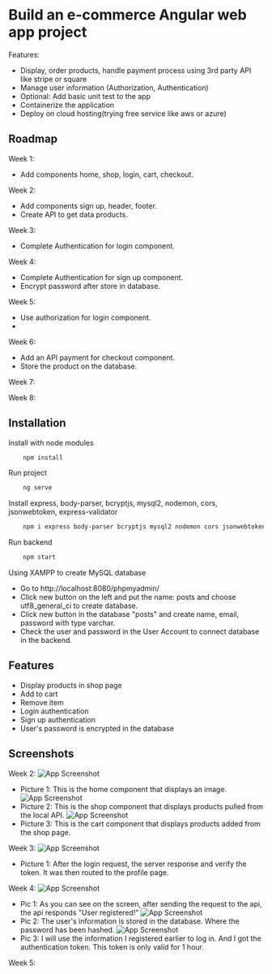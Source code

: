 
# Build an e-commerce Angular web app project

Features:
- Display, order products, handle payment process using 3rd party API like stripe or square
- Manage user information (Authorization, Authentication)
- Optional: Add basic unit test to the app
- Containerize the application
- Deploy on cloud hosting(trying free service like aws or azure)
## Roadmap

Week 1: 
- Add components home, shop, login, cart, checkout.

Week 2: 
- Add components sign up, header, footer. 
- Create API to get data products. 

Week 3: 
- Complete Authentication for login component.

Week 4:
- Complete Authentication for sign up component.
- Encrypt password after store in database.

Week 5: 
- Use authorization for login component.
- 

Week 6:
- Add an API payment for checkout component. 
- Store the product on the database.

Week 7: 

Week 8:



## Installation

Install with node modules

```bash
    npm install 
```
Run project
```bash
    ng serve
```    
Install express, body-parser, bcryptjs, mysql2, nodemon, cors, jsonwebtoken, express-validator
```bash 
    npm i express body-parser bcryptjs mysql2 nodemon cors jsonwebtoken express-validator
```
Run backend
```bash
    npm start
```  
Using XAMPP to create MySQL database
- Go to http://localhost:8080/phpmyadmin/
- Click new button on the left and put the name: posts and choose utf8_general_ci to create database.
- Click new button in the database "posts" and create name, email, password with type varchar.
- Check the user and password in the User Account to connect database in the backend.
## Features

- Display products in shop page
- Add to cart
- Remove item
- Login authentication
- Sign up authentication
- User's password is encrypted in the database


## Screenshots

Week 2:
![App Screenshot](https://i.pinimg.com/564x/40/52/cd/4052cd19ffc30b5720064d066f9e58e7.jpg)
- Picture 1: This is the home component that displays an image.
![App Screenshot](https://i.pinimg.com/564x/01/f9/f8/01f9f8930833d3784f72ef2814c73e59.jpg)
- Picture 2: This is the shop component that displays products pulled from the local API.
![App Screenshot](https://i.pinimg.com/564x/a4/37/45/a43745d4c7c0e89bd61a78fda1dd4f82.jpg)
- Picture 3: This is the cart component that displays products added from the shop page.

Week 3:
![App Screenshot](https://i.pinimg.com/originals/67/8e/f4/678ef44c4713c5705efe5a77098c6031.png)
- Picture 1: After the login request, the server response and verify the token. It was then routed to the profile page.

Week 4:
![App Screenshot](https://i.pinimg.com/originals/e0/37/be/e037bec2a804f90d9e8997e00fdbc9ff.png)
- Pic 1: As you can see on the screen, after sending the request to the api, the api responds "User registered!"
![App Screenshot](https://i.pinimg.com/originals/6a/34/99/6a349939ba154331a047b600ee80dd7c.png)
- Pic 2: The user's information is stored in the database. Where the password has been hashed.
![App Screenshot](https://i.pinimg.com/originals/bb/d9/55/bbd955358e8a8a25024e17823887c154.png)
- Pic 3: I will use the information I registered earlier to log in. And I got the authentication token. This token is only valid for 1 hour.

Week 5: 